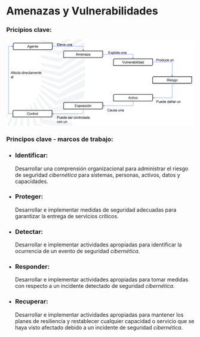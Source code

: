 # Amenazas y Vulnerabilidades

### Pricipios clave:

![Ciclo amenaza - control](../unit-1/images/threat-control-cicle.png)

### Principos clave - marcos de trabajo:

- ### Identificar:

  Desarrollar una comprensión organizacional para administrar el riesgo de seguridad _cibernética_ para sistemas, personas, activos, datos y capacidades.

- ### Proteger:

  Desarrollar e implementar medidas de seguridad adecuadas para garantizar la entrega de servicios críticos.

- ### Detectar:

  Desarrollar e implementar actividades apropiadas para identificar la ocurrencia de un evento de seguridad _cibernética_.

- ### Responder:

  Desarrollar e implementar actividades apropiadas para tomar medidas con respecto a un incidente detectado de seguridad _cibernética_.

- ### Recuperar:
  Desarrollar e implementar actividades apropiadas para mantener los planes de resiliencia y restablecer cualquier capacidad o servicio que se haya visto afectado debido a un incidente de seguridad _cibernética_.
